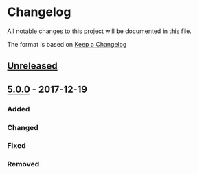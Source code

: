 # Changelog
All notable changes to this project will be documented in this file.

The format is based on [Keep a Changelog](http://keepachangelog.com/en/1.0.0/)

## [Unreleased]

## [5.0.0] - 2017-12-19
### Added

### Changed

### Fixed

### Removed

[Unreleased]: https://github.com/qgrid/ng/compare/v5.0.0...HEAD
[5.0.0]: https://github.com/qgrid/ng/compare/v1.0.7...v5.0.0
